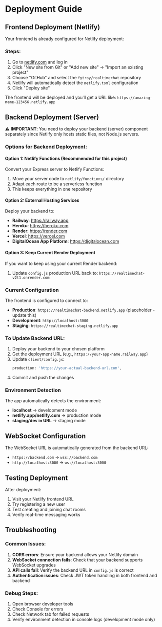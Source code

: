 # Deployment Guide

## Frontend Deployment (Netlify)

Your frontend is already configured for Netlify deployment:

### Steps:
1. Go to [netlify.com](https://netlify.com) and log in
2. Click "New site from Git" or "Add new site" → "Import an existing project"
3. Choose "GitHub" and select the `fytroy/realtimechat` repository
4. Netlify will automatically detect the `netlify.toml` configuration
5. Click "Deploy site"

The frontend will be deployed and you'll get a URL like: `https://amazing-name-123456.netlify.app`

## Backend Deployment (Server)

⚠️ **IMPORTANT**: You need to deploy your backend (server) component separately since Netlify only hosts static files, not Node.js servers.

### Options for Backend Deployment:

#### Option 1: Netlify Functions (Recommended for this project)
Convert your Express server to Netlify Functions:
1. Move your server code to `netlify/functions/` directory
2. Adapt each route to be a serverless function
3. This keeps everything in one repository

#### Option 2: External Hosting Services
Deploy your backend to:
- **Railway**: https://railway.app
- **Heroku**: https://heroku.com  
- **Render**: https://render.com
- **Vercel**: https://vercel.com
- **DigitalOcean App Platform**: https://digitalocean.com

#### Option 3: Keep Current Render Deployment
If you want to keep using your current Render backend:
1. Update `config.js` production URL back to: `https://realtimechat-v2t1.onrender.com`

### Current Configuration

The frontend is configured to connect to:
- **Production**: `https://realtimechat-backend.netlify.app` (placeholder - update this)
- **Development**: `http://localhost:3000`
- **Staging**: `https://realtimechat-staging.netlify.app`

### To Update Backend URL:

1. Deploy your backend to your chosen platform
2. Get the deployment URL (e.g., `https://your-app-name.railway.app`)
3. Update `client/config.js`:
   ```javascript
   production: 'https://your-actual-backend-url.com',
   ```
4. Commit and push the changes

### Environment Detection

The app automatically detects the environment:
- **localhost** → development mode
- **netlify.app/netlify.com** → production mode  
- **staging/dev in URL** → staging mode

## WebSocket Configuration

The WebSocket URL is automatically generated from the backend URL:
- `https://backend.com` → `wss://backend.com`
- `http://localhost:3000` → `ws://localhost:3000`

## Testing Deployment

After deployment:
1. Visit your Netlify frontend URL
2. Try registering a new user
3. Test creating and joining chat rooms
4. Verify real-time messaging works

## Troubleshooting

### Common Issues:
1. **CORS errors**: Ensure your backend allows your Netlify domain
2. **WebSocket connection fails**: Check that your backend supports WebSocket upgrades
3. **API calls fail**: Verify the backend URL in `config.js` is correct
4. **Authentication issues**: Check JWT token handling in both frontend and backend

### Debug Steps:
1. Open browser developer tools
2. Check Console for errors
3. Check Network tab for failed requests
4. Verify environment detection in console logs (development mode only)

